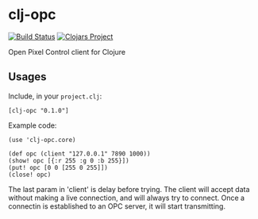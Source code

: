 # clj-opc

[![Build Status](https://travis-ci.org/shen-tian/clj-opc.svg?branch=master)](https://travis-ci.org/shen-tian/clj-opc)
[![Clojars Project](https://img.shields.io/clojars/v/clj-opc.svg)](https://clojars.org/clj-opc)

Open Pixel Control client for Clojure

## Usages

Include, in your `project.clj`:

    [clj-opc "0.1.0"]

Example code:

    (use 'clj-opc.core)
    
    (def opc (client "127.0.0.1" 7890 1000))
    (show! opc [{:r 255 :g 0 :b 255}])
    (put! opc [0 0 [255 0 255]])
    (close! opc)

The last param in 'client' is delay before trying. The client will
accept data without making a live connection, and will always try to connect.
Once a connectin is established to an OPC server, it will start transmitting.
    


